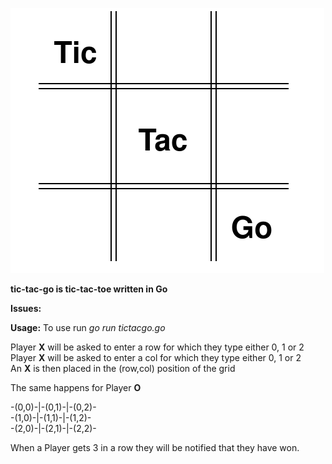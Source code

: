 ![tic-tac-go logo](tictacgo.svg)

__tic-tac-go is tic-tac-toe written in Go__

__Issues:__ 

__Usage:__
To use run *go run tictacgo.go*

Player __X__ will be asked to enter a row for which they type either 0, 1 or 2<br/>
Player __X__ will be asked to enter a col for which they type either 0, 1 or 2<br/>
An __X__ is then placed in the (row,col) position of the grid

The same happens for Player __O__

-(0,0)-|-(0,1)-|-(0,2)-<br/>
-(1,0)-|-(1,1)-|-(1,2)-<br/>
-(2,0)-|-(2,1)-|-(2,2)-

When a Player gets 3 in a row they will be notified that they have won.
